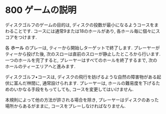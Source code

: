 # 800 ゲームの説明

ディスクゴルフのゲームの目的は, ディスクの投数が最小になるようコースをまわることです.
コースには通常9または18のホールがあり, 各ホール毎に個々にスコアをつけます.

各 **ホール** のプレーは, ティーから開始しターゲットで終了します.
プレーヤーがティーから投げた後, 次のスローは直前のスローが静止したところから行います.
一つのホールを完了すると, プレーヤーはすべてのホールを終了するまで, 次のホールのティーエリアへと進みます.

ディスクゴルフ•コースは, ディスクの飛行を妨げるような自然の障害物がある起伏に富んだ林間に, 通常設けられます.
プレーヤーは, ホールの難易度を下げるためのいかなる手段をもってしても, コースを変更してはいけません.

本規則によって他の方法が許される場合を除き, プレーヤーはディスクのあった場所からあるがままに, コースをプレーしなければなりません.
